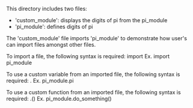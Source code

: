 This directory includes two files:
- 'custom_module': displays the digits of pi from the pi_module
- 'pi_module': defines digits of pi

The 'custom_module' file imports 'pi_module' to demonstrate how user's can import files amongst other files.

To import a file, the following syntax is required:
import <insert the file name here>
Ex. import pi_module

To use a custom variable from an imported file, the following syntax is required:
<insert the file name here>.<name of variable>
Ex. pi_module.pi

To use a custom function from an imported file, the following syntax is required:
<insert the file name here>.<name of function>()
Ex. pi_module.do_something()
